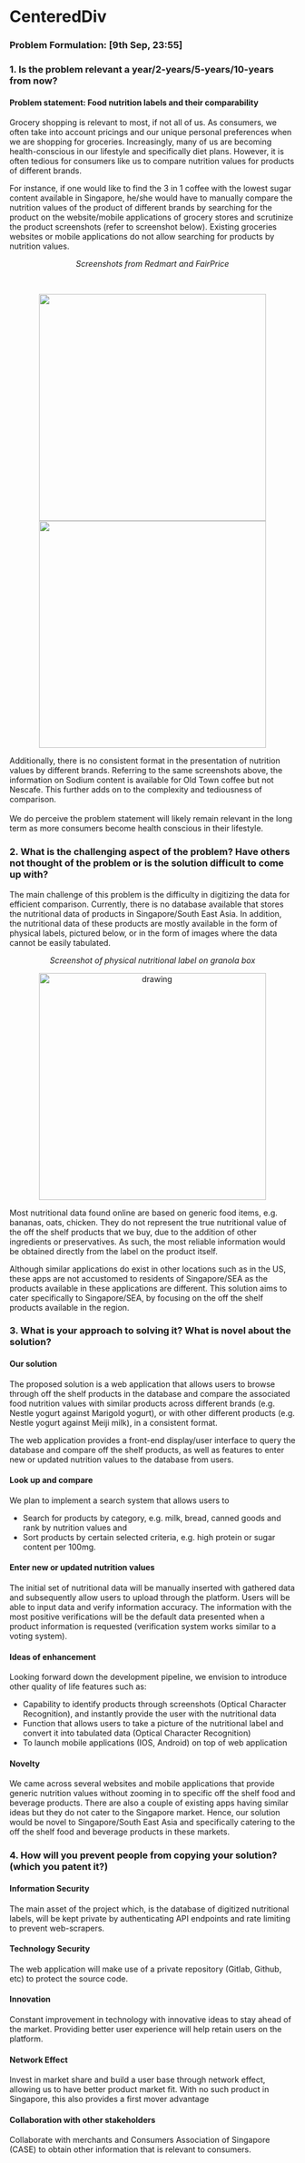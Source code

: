 # CenteredDiv

### Problem Formulation: [9th Sep, 23:55]

### 1. Is the problem relevant a year/2-years/5-years/10-years from now?

#### Problem statement: Food nutrition labels and their comparability

  Grocery shopping is relevant to most, if not all of us. As consumers, we often take into account pricings and our unique personal preferences when we are shopping for groceries. Increasingly, many of us are becoming health-conscious in our lifestyle and specifically diet plans. However, it is often tedious for consumers like us to compare nutrition values for products of different brands.

  For instance, if one would like to find the 3 in 1 coffee with the lowest sugar content available in Singapore, he/she would have to manually compare the nutrition values of the product of different brands by searching for the product on the website/mobile applications of grocery stores and scrutinize the product screenshots (refer to screenshot below). Existing groceries websites or mobile applications do not allow searching for products by nutrition values.
    <p align="center">
     <i>Screenshots from Redmart and FairPrice</i>
    </p>	
    <p align="center">
    <img src="https://iili.io/6BFSp4.md.png"  border="0"  width="400">
    <img src="https://iili.io/6BKuFn.md.png"  border="0"  width="400">
   </p>
   Additionally, there is no consistent format in the presentation of nutrition values by different brands. Referring to the same screenshots above, the information on Sodium content is available for Old Town coffee but not Nescafe. This further adds on to the complexity and tediousness of comparison.
   <br></br>
   We do perceive the problem statement will likely remain relevant in the long term as more consumers become health conscious in their lifestyle.

### 2. What is the challenging aspect of the problem? Have others not thought of the problem or is the solution difficult to come up with?

  The main challenge of this problem is the difficulty in digitizing the data for efficient comparison. Currently, there is no database available that stores the nutritional data of products in Singapore/South East Asia. In addition, the nutritional data of these products are mostly available in the form of physical labels, pictured below, or in the form of images where the data cannot be easily tabulated.

  <p align="center">
   <i>Screenshot of physical nutritional label on granola box</i>
   </p>
  <p align="center">
  <img src="https://onecms-res.cloudinary.com/image/upload/s--BB0aXEcW--/c_fill%2Cg_auto%2Ch_676%2Cw_1200/f_auto%2Cq_auto/v1/tdy-migration/eglabels1_0.jpeg?itok=4t7gRPDE" alt="drawing" width="400"></img>
  </p>
	  
  Most nutritional data found online are based on generic food items, e.g. bananas, oats, chicken. They do not represent the true nutritional value of the off the shelf products that we buy, due to the addition of other ingredients or preservatives. As such, the most reliable information would be obtained directly from the label on the product itself.

  Although similar applications do exist in other locations such as in the US, these apps are not accustomed to residents of Singapore/SEA as the products available in these applications are different. This solution aims to cater specifically to Singapore/SEA, by focusing on the off the shelf products available in the region. 


### 3. What is your approach to solving it? What is novel about the solution?
   #### Our solution
   The proposed solution is a web application that allows users to browse through off the shelf products in the database and compare the associated food nutrition values with similar products across different brands (e.g. Nestle yogurt against Marigold yogurt), or with other different products (e.g. Nestle yogurt against Meiji milk), in a consistent format.

   The web application provides a front-end display/user interface to query the database and compare off the shelf products, as well as features to enter new or updated nutrition values to the database from users.
   #### Look up and compare
   We plan to implement a search system that allows users to 
   - Search for products by category, e.g. milk, bread, canned goods and rank by nutrition values and
   - Sort products by certain selected criteria, e.g. high protein or sugar content per 100mg.
   #### Enter new or updated nutrition values
   The initial set of nutritional data will be manually inserted with gathered data and subsequently allow users to upload through the platform. Users will be able to input data and verify information accuracy. The information with the most positive verifications will be the default data presented when a product information is requested (verification system works similar to a voting system).
   #### Ideas of enhancement
   Looking forward down the development pipeline, we envision to introduce other quality of life features such as:
   - Capability to identify products through screenshots (Optical Character Recognition), and instantly provide the user with the nutritional data
   - Function that allows users to take a picture of the nutritional label and convert it into tabulated data (Optical Character Recognition)
   - To launch mobile applications (IOS, Android) on top of web application
   #### Novelty
   We came across several websites and mobile applications that provide generic nutrition values without zooming in to specific off the shelf food and beverage products. There are also a couple of existing apps having similar ideas but they do not cater to the Singapore market. Hence, our solution would be novel to Singapore/South East Asia and specifically catering to the off the shelf food and beverage products in these markets. 

### 4. How will you prevent people from copying your solution? (which you patent it?)

   #### Information Security
   The main asset of the project which, is the database of digitized nutritional labels, will be kept private by authenticating API endpoints and rate limiting to prevent web-scrapers. 

   #### Technology Security
   The web application will make use of a private repository (Gitlab, Github, etc) to protect the source code.

   #### Innovation
   Constant improvement in technology with innovative ideas to stay ahead of the market. Providing better user experience will help retain users on the platform.

   #### Network Effect
   Invest in market share and build a user base through network effect, allowing us to have better product market fit. With no such product in Singapore, this also provides a first mover advantage

   #### Collaboration with other stakeholders
   Collaborate with merchants and Consumers Association of Singapore (CASE) to obtain other information that is relevant to consumers.
	
